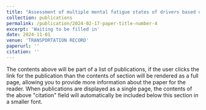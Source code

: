 ```yaml
---
title: "Assessment of multiple mental fatigue states of drivers based on convolutional recurrent neural networks"
collection: publications
permalink: /publication/2024-02-17-paper-title-number-4
excerpt: 'Waiting to be filled in'
date: 2024-11-01
venue: 'TRANSPORTATION RECORD'
paperurl: ''
citation: ''
---
```


The contents above will be part of a list of publications, if the user clicks the link for the publication than the contents of section will be rendered as a full page, allowing you to provide more information about the paper for the reader. When publications are displayed as a single page, the contents of the above "citation" field will automatically be included below this section in a smaller font.
